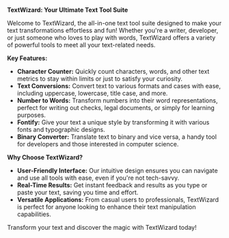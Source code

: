 **TextWizard: Your Ultimate Text Tool Suite**

Welcome to TextWizard, the all-in-one text tool suite designed to make your text transformations effortless and fun! Whether you're a writer, developer, or just someone who loves to play with words, TextWizard offers a variety of powerful tools to meet all your text-related needs.

**Key Features:**

- **Character Counter:** Quickly count characters, words, and other text metrics to stay within limits or just to satisfy your curiosity.
- **Text Conversions:** Convert text to various formats and cases with ease, including uppercase, lowercase, title case, and more.
- **Number to Words:** Transform numbers into their word representations, perfect for writing out checks, legal documents, or simply for learning purposes.
- **Fontify:** Give your text a unique style by transforming it with various fonts and typographic designs.
- **Binary Converter:** Translate text to binary and vice versa, a handy tool for developers and those interested in computer science.

**Why Choose TextWizard?**

- **User-Friendly Interface:** Our intuitive design ensures you can navigate and use all tools with ease, even if you're not tech-savvy.
- **Real-Time Results:** Get instant feedback and results as you type or paste your text, saving you time and effort.
- **Versatile Applications:** From casual users to professionals, TextWizard is perfect for anyone looking to enhance their text manipulation capabilities.

Transform your text and discover the magic with TextWizard today!
